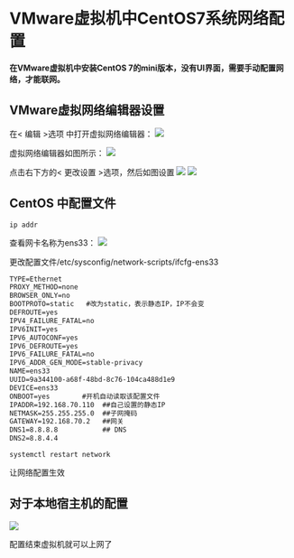 # VMware虚拟机中CentOS7系统网络配置


**在VMware虚拟机中安装CentOS 7的mini版本，没有UI界面，需要手动配置网络，才能联网。**

## VMware虚拟网络编辑器设置

在< 编辑 >选项 中打开虚拟网络编辑器：
![ ](https://fastly.jsdelivr.net/gh/eebond/images//Markdown/20211201200533.png)

虚拟网络编辑器如图所示：
![ ](https://fastly.jsdelivr.net/gh/eebond/images/Markdown/20211201200712.png)  

点击右下方的< 更改设置 >选项，然后如图设置
![ ](https://fastly.jsdelivr.net/gh/eebond/images/Markdown/20211201201141.png)
![ ](https://fastly.jsdelivr.net/gh/eebond/images/Markdown/20211201201247.png)  

## CentOS 中配置文件

```shell
ip addr
```

查看网卡名称为ens33：
![ ](https://fastly.jsdelivr.net/gh/eebond/images/Markdown/20211201201512.png)  

更改配置文件/etc/sysconfig/network-scripts/ifcfg-ens33

```txt
TYPE=Ethernet
PROXY_METHOD=none
BROWSER_ONLY=no
BOOTPROTO=static   #改为static，表示静态IP，IP不会变
DEFROUTE=yes
IPV4_FAILURE_FATAL=no
IPV6INIT=yes
IPV6_AUTOCONF=yes
IPV6_DEFROUTE=yes
IPV6_FAILURE_FATAL=no
IPV6_ADDR_GEN_MODE=stable-privacy
NAME=ens33
UUID=9a344100-a68f-48bd-8c76-104ca488d1e9
DEVICE=ens33
ONBOOT=yes        #开机自动读取该配置文件
IPADDR=192.168.70.110  ##自己设置的静态IP
NETMASK=255.255.255.0  ##子网掩码
GATEWAY=192.168.70.2   ##网关
DNS1=8.8.8.8           ## DNS
DNS2=8.8.4.4
```

```shell
systemctl restart network
```

让网络配置生效

## 对于本地宿主机的配置

![ ](https://fastly.jsdelivr.net/gh/eebond/images/Markdown/20211201202140.png)  

配置结束虚拟机就可以上网了  

